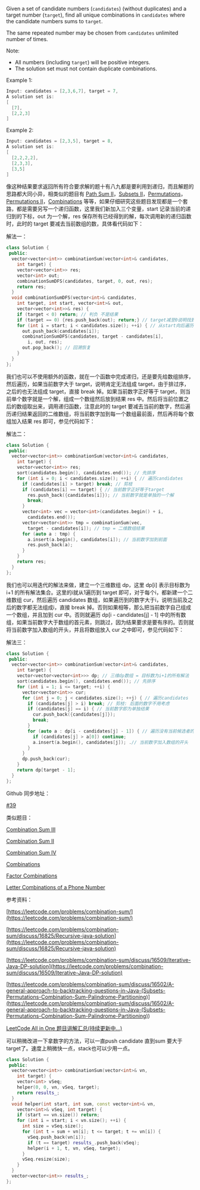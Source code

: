 Given a set of candidate numbers (`candidates`) (without duplicates) and a target number (`target`), find all unique combinations in `candidates` where the candidate numbers sums to `target`.

The same repeated number may be chosen from `candidates` unlimited number of times.

Note:

- All numbers (including `target`) will be positive integers.
- The solution set must not contain duplicate combinations.

Example 1:

```cpp
Input: candidates = [2,3,6,7], target = 7,
A solution set is:
[
  [7],
  [2,2,3]
]
```

Example 2:

```cpp
Input: candidates = [2,3,5], target = 8,
A solution set is:
[
  [2,2,2,2],
  [2,3,3],
  [3,5]
]
```

像这种结果要求返回所有符合要求解的题十有八九都是要利用到递归，而且解题的思路都大同小异，相类似的题目有 [Path Sum II](http://www.cnblogs.com/grandyang/p/4042156.html)，[Subsets II](http://www.cnblogs.com/grandyang/p/4310964.html)，[Permutations](http://www.cnblogs.com/grandyang/p/4358848.html)，[Permutations II](http://www.cnblogs.com/grandyang/p/4359825.html)，[Combinations](http://www.cnblogs.com/grandyang/p/4332522.html) 等等，如果仔细研究这些题目发现都是一个套路，都是需要另写一个递归函数，这里我们新加入三个变量，start 记录当前的递归到的下标，out 为一个解，res 保存所有已经得到的解，每次调用新的递归函数时，此时的 target 要减去当前数组的数，具体看代码如下：

解法一：

```cpp
class Solution {
 public:
  vector<vector<int>> combinationSum(vector<int>& candidates,
    int target) {
    vector<vector<int>> res;
    vector<int> out;
    combinationSumDFS(candidates, target, 0, out, res);
    return res;
  }
  void combinationSumDFS(vector<int>& candidates,
    int target, int start, vector<int>& out,
    vector<vector<int>>& res) {
    if (target < 0) return; // 判负 不是结果
    if (target == 0) {res.push_back(out); return;} // target减至0说明找到了一个结果
    for (int i = start; i < candidates.size(); ++i) { // 从start向后遍历
      out.push_back(candidates[i]);
      combinationSumDFS(candidates, target - candidates[i],
        i, out, res);
      out.pop_back(); // 回溯恢复
    }
  }
};
```

我们也可以不使用额外的函数，就在一个函数中完成递归，还是要先给数组排序，然后遍历，如果当前数字大于 target，说明肯定无法组成 target，由于排过序，之后的也无法组成 target，直接 break 掉。如果当前数字正好等于 target，则当前单个数字就是一个解，组成一个数组然后放到结果 res 中。然后将当前位置之后的数组取出来，调用递归函数，注意此时的 target 要减去当前的数字，然后遍历递归结果返回的二维数组，将当前数字加到每一个数组最前面，然后再将每个数组加入结果 res 即可，参见代码如下：

解法二：

```cpp
class Solution {
 public:
  vector<vector<int>> combinationSum(vector<int>& candidates,
    int target) {
    vector<vector<int>> res;
    sort(candidates.begin(), candidates.end()); // 先排序
    for (int i = 0; i < candidates.size(); ++i) { // 遍历candidates
      if (candidates[i] > target) break; // 剪枝
      if (candidates[i] == target) { // 当前数字正好等于target
        res.push_back({candidates[i]}); // 当前数字就是单独的一个解
        break;
      }
      vector<int> vec = vector<int>(candidates.begin() + i,
        candidates.end());
      vector<vector<int>> tmp = combinationSum(vec,
        target - candidates[i]); // tmp = 二维数组结果
      for (auto a : tmp) {
        a.insert(a.begin(), candidates[i]); // 当前数字加到前面
        res.push_back(a);
      }
    }
    return res;
  }
};
```

我们也可以用迭代的解法来做，建立一个三维数组 dp，这里 dp\[i\] 表示目标数为 i+1 的所有解法集合。这里的i就从1遍历到 target 即可，对于每个i，都新建一个二维数组 cur，然后遍历 candidates 数组，如果遍历到的数字大于i，说明当前及之后的数字都无法组成i，直接 break 掉。否则如果相等，那么把当前数字自己组成一个数组，并且加到 cur 中。否则就遍历 dp\[i - candidates\[j\] - 1\] 中的所有数组，如果当前数字大于数组的首元素，则跳过，因为结果要求是要有序的。否则就将当前数字加入数组的开头，并且将数组放入 cur 之中即可，参见代码如下：

解法三：

```cpp
class Solution {
 public:
  vector<vector<int>> combinationSum(vector<int>& candidates,
    int target) {
    vector<vector<vector<int>>> dp; // 三维dp数组 = 目标数为i+1的所有解法
    sort(candidates.begin(), candidates.end()); // 先排序
    for (int i = 1; i <= target; ++i) {
      vector<vector<int>> cur;
      for (int j = 0; j < candidates.size(); ++j) { // 遍历candidates
        if (candidates[j] > i) break; // 剪枝: 后面的数字不用考虑
        if (candidates[j] == i) { // 当前数字即为单独结果
          cur.push_back({candidates[j]});
          break;
        }
        for (auto a : dp[i - candidates[j] - 1]) { // 遍历没有当前候选者的解法
          if (candidates[j] > a[0]) continue;
          a.insert(a.begin(), candidates[j]); .// 当前数字加入数组的开头
        }
      }
      dp.push_back(cur);
    }
    return dp[target - 1];
  }
};
```

Github 同步地址：

[#39](https://github.com/grandyang/leetcode/issues/39)

类似题目：

[Combination Sum III](http://www.cnblogs.com/grandyang/p/4537983.html)

[Combination Sum II](http://www.cnblogs.com/grandyang/p/4419386.html)

[Combination Sum IV](http://www.cnblogs.com/grandyang/p/5705750.html)

[Combinations](http://www.cnblogs.com/grandyang/p/4332522.html)

[Factor Combinations](http://www.cnblogs.com/grandyang/p/5332722.html)

[Letter Combinations of a Phone Number](http://www.cnblogs.com/grandyang/p/4452220.html)

参考资料：

[https://leetcode.com/problems/combination-sum/](https://leetcode.com/problems/combination-sum/)

[https://leetcode.com/problems/combination-sum/discuss/16825/Recursive-java-solution](https://leetcode.com/problems/combination-sum/discuss/16825/Recursive-java-solution)

[https://leetcode.com/problems/combination-sum/discuss/16509/Iterative-Java-DP-solution](https://leetcode.com/problems/combination-sum/discuss/16509/Iterative-Java-DP-solution)

[](<https://leetcode.com/problems/combination-sum/discuss/16502/A-general-approach-to-backtracking-questions-in-Java-(Subsets-Permutations-Combination-Sum-Palindrome-Partitioning)>)[https://leetcode.com/problems/combination-sum/discuss/16502/A-general-approach-to-backtracking-questions-in-Java-(Subsets-Permutations-Combination-Sum-Palindrome-Partitioning)](<https://leetcode.com/problems/combination-sum/discuss/16502/A-general-approach-to-backtracking-questions-in-Java-(Subsets-Permutations-Combination-Sum-Palindrome-Partitioning)>)

[LeetCode All in One 题目讲解汇总(持续更新中...)](http://www.cnblogs.com/grandyang/p/4606334.html)

可以稍微改进一下拿数字的方法，可以一直push candidate 直到sum 要大于target了。速度上稍微快一点，stack也可以少用一点。

```cpp
class Solution {
 public:
  vector<vector<int>> combinationSum(vector<int>& vn,
    int target) {
    vector<int> vSeq;
    helper(0, 0, vn, vSeq, target);          
    return results_;
  }
  void helper(int start, int sum, const vector<int>& vn,
    vector<int>& vSeq, int target) {
    if (start == vn.size()) return;
    for (int i = start; i < vn.size(); ++i) {
      int size = vSeq.size();
      for (int t = sum + vn[i]; t <= target; t += vn[i]) {
        vSeq.push_back(vn[i]);
        if (t == target) results_.push_back(vSeq);
        helper(i + 1, t, vn, vSeq, target);
      }
      vSeq.resize(size);
    }
  }
  vector<vector<int>> results_;
};
```
